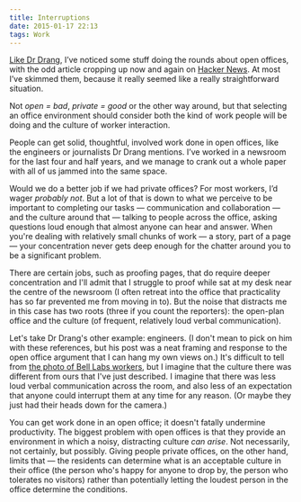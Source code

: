 ```yaml
---
title: Interruptions
date: 2015-01-17 22:13
tags: Work
---
```


[Like Dr Drang][drang], I’ve noticed some stuff doing the rounds about open offices, with the odd article cropping up now and again on [Hacker News][]. At most I’ve skimmed them, because it really seemed like a really straightforward situation.

[drang]: http://www.leancrew.com/all-this/2015/01/open-and-shut/
[Hacker News]: http://news.ycombinator.com

Not *open = bad*, *private = good* or the other way around, but that selecting an office environment should consider both the kind of work people will be doing and the culture of worker interaction.

People can get solid, thoughtful, involved work done in open offices, like the engineers or journalists Dr Drang mentions. I’ve worked in a newsroom for the last four and half years, and we manage to crank out a whole paper with all of us jammed into the same space.

Would we do a better job if we had private offices? For most workers, I’d wager *probably not*. But a lot of that is down to what we perceive to be important to completing our tasks — communication and collaboration — and the culture around that — talking to people across the office, asking questions loud enough that almost anyone can hear and answer. When you're dealing with relatively small chunks of work — a story, part of a page — your concentration never gets deep enough for the chatter around you to be a significant problem.

There are certain jobs, such as proofing pages, that do require deeper concentration and I'll admit that I struggle to proof while sat at my desk near the centre of the newsroom (I often retreat into the office that practicality has so far prevented me from moving in to). But the noise that distracts me in this case has two roots (three if you count the reporters): the open-plan office and the culture (of frequent, relatively loud verbal communication).

Let's take Dr Drang's other example: engineers. (I don't mean to pick on him with these references, but his post was a neat framing and response to the open office argument that I can hang my own views on.) It's difficult to tell from [the photo of Bell Labs workers][engineers], but I imagine that the culture there was different from ours that I've just described. I imagine that there was less loud verbal communication across the room, and also less of an expectation that anyone could interrupt them at any time for any reason. (Or maybe they just had their heads down for the camera.)

[engineers]: https://www.flickr.com/photos/drdrang/16110332970/in/photostream/

You can get work done in an open office; it doesn't fatally undermine productivity. The biggest problem with open offices is that they provide an environment in which a noisy, distracting culture *can arise*. Not necessarily, not certainly, but possibly. Giving people private offices, on the other hand, limits that — the residents can determine what is an acceptable culture in their office (the person who's happy for anyone to drop by, the person who tolerates no visitors) rather than potentially letting the loudest person in the office determine the conditions.

